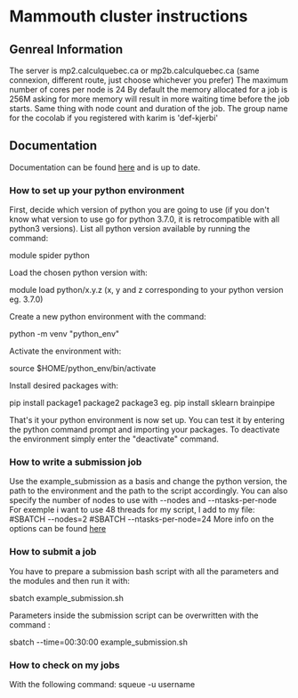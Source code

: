 # Mammouth cluster instructions

## Genreal Information

The server is mp2.calculquebec.ca or mp2b.calculquebec.ca (same connexion, different route, just choose whichever you prefer)
The maximum number of cores per node is 24
By default the memory allocated for a job is 256M asking for more memory will result in more waiting time before the job starts. Same thing with node count and duration of the job.
The group name for the cocolab if you registered with karim is 'def-kjerbi'

## Documentation

Documentation can be found [here][mammoth doc] and is up to date.

### How to set up your python environment

First, decide which version of python you are going to use (if you don't know what version to use go for python 3.7.0, it is retrocompatible with all python3 versions). List all python version available by running the command:

module spider python

Load the chosen python version with:

module load python/x.y.z
(x, y and z corresponding to your python version eg. 3.7.0)

Create a new python environment with the command:

python -m venv "python_env"

Activate the environment with:

source $HOME/python_env/bin/activate

Install desired packages with:

pip install package1 package2 package3
eg. pip install sklearn brainpipe

That's it your python environment is now set up. You can test it by entering the python command prompt and importing your packages. To deactivate the environment simply enter the "deactivate" command.

### How to write a submission job

Use the example_submission as a basis and change the python version, the path to the environment and the path to the script accordingly.
You can also specify the number of nodes to use with --nodes and --ntasks-per-node
For exemple i want to use 48 threads for my script, I add to my file:
\#SBATCH --nodes=2
\#SBATCH --ntasks-per-node=24
More info on the options can be found [here][mammoth jobs]

### How to submit a job

You have to prepare a submission bash script with all the parameters and the modules and then run it with:

sbatch example_submission.sh

Parameters inside the submission script can be overwritten with the command :

sbatch --time=00:30:00 example_submission.sh

### How to check on my jobs

With the following command:
squeue -u username

[mammoth doc]: http://wiki.ccs.usherbrooke.ca/Mammouth-Mp2b#Documentation
[mammoth jobs]: https://docs.computecanada.ca/wiki/Running_jobs
